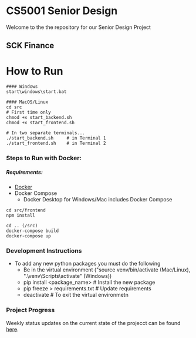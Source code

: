 # CS5001 Senior Design

Welcome to the the repository for our Senior Design Project

## SCK Finance

# How to Run
```
#### Windows
start\windows\start.bat

#### MacOS/Linux
cd src
# First time only
chmod +x start_backend.sh
chmod +x start_frontend.sh

# In two separate terminals...
./start_backend.sh     # in Terminal 1
./start_frontend.sh    # in Terminal 2
```

### Steps to Run with Docker:
##### Requirements:
* [Docker](https://www.docker.com/get-started)
* Docker Compose
  * Docker Desktop for Windows/Mac includes Docker Compose
```
cd src/frontend
npm install

cd .. (/src)
docker-compose build
docker-compose up
```


### Development Instructions
* To add any new python packages you must do the following
  * Be in the virtual environment ("source venv/bin/activate (Mac/Linux), ".\venv\Scripts\activate" (Windows))
  * pip install <package_name>     # Install the new package
  * pip freeze > requirements.txt  # Update requirements
  * deactivate                     # To exit the virtual environmetn



### Project Progress
Weekly status updates on the current state of the projecct can be found [here](Assignments/ProjectStatus.md).